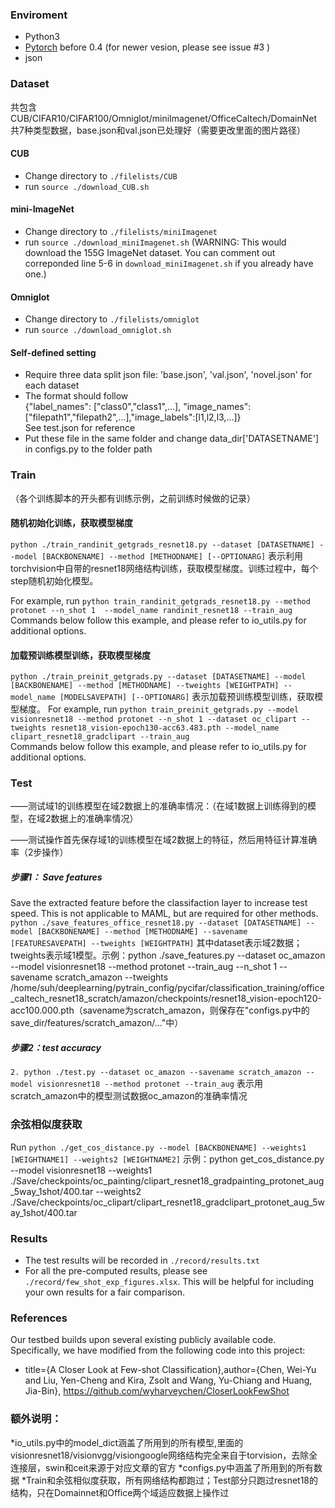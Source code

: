 ### Enviroment
 - Python3
 - [Pytorch](http://pytorch.org/) before 0.4 (for newer vesion, please see issue #3 )
 - json

### Dataset
共包含CUB/CIFAR10/CIFAR100/Omniglot/miniImagenet/OfficeCaltech/DomainNet 共7种类型数据，base.json和val.json已处理好（需要更改里面的图片路径）

#### CUB
* Change directory to `./filelists/CUB`
* run `source ./download_CUB.sh`
#### mini-ImageNet
* Change directory to `./filelists/miniImagenet`
* run `source ./download_miniImagenet.sh` 
(WARNING: This would download the 155G ImageNet dataset. You can comment out correponded line 5-6 in `download_miniImagenet.sh` if you already have one.) 
#### Omniglot
* Change directory to `./filelists/omniglot`
* run `source ./download_omniglot.sh` 
#### Self-defined setting
* Require three data split json file: 'base.json', 'val.json', 'novel.json' for each dataset  
* The format should follow   
{"label_names": ["class0","class1",...], "image_names": ["filepath1","filepath2",...],"image_labels":[l1,l2,l3,...]}  
See test.json for reference
* Put these file in the same folder and change data_dir['DATASETNAME'] in configs.py to the folder path  



### Train 

（各个训练脚本的开头都有训练示例，之前训练时候做的记录）

#### 随机初始化训练，获取模型梯度
```python ./train_randinit_getgrads_resnet18.py --dataset [DATASETNAME] --model [BACKBONENAME] --method [METHODNAME] [--OPTIONARG]```
表示利用torchvision中自带的resnet18网络结构训练，获取模型梯度。训练过程中，每个step随机初始化模型。

For example, run `python train_randinit_getgrads_resnet18.py --method protonet --n_shot 1  --model_name randinit_resnet18 --train_aug`  
Commands below follow this example, and please refer to io_utils.py for additional options.

#### 加载预训练模型训练，获取模型梯度
```python ./train_preinit_getgrads.py --dataset [DATASETNAME] --model [BACKBONENAME] --method [METHODNAME] --tweights [WEIGHTPATH] --model_name [MODELSAVEPATH] [--OPTIONARG]```
表示加载预训练模型训练，获取模型梯度。
For example, run `python train_preinit_getgrads.py --model visionresnet18 --method protonet --n_shot 1 --dataset oc_clipart --tweights resnet18_vision-epoch130-acc63.483.pth --model_name clipart_resnet18_gradclipart --train_aug`  
Commands below follow this example, and please refer to io_utils.py for additional options.

### Test 

——测试域1的训练模型在域2数据上的准确率情况：（在域1数据上训练得到的模型，在域2数据上的准确率情况）

——测试操作首先保存域1的训练模型在域2数据上的特征，然后用特征计算准确率（2步操作）

#####  步骤1： Save features
Save the extracted feature before the classifaction layer to increase test speed. This is not applicable to MAML, but are required for other methods.
```python ./save_features_office_resnet18.py --dataset [DATASETNAME] --model [BACKBONENAME] --method [METHODNAME] --savename [FEATURESAVEPATH] --tweights [WEIGHTPATH]```
其中dataset表示域2数据；tweights表示域1模型。示例：python ./save_features.py --dataset oc_amazon --model visionresnet18 --method protonet --train_aug  --n_shot 1 --savename scratch_amazon --tweights /home/suh/deeplearning/pytrain_config/pycifar/classification_training/office_caltech_resnet18_scratch/amazon/checkpoints/resnet18_vision-epoch120-acc100.000.pth（savename为scratch_amazon，则保存在"configs.py中的save_dir/features/scratch_amazon/..."中）

##### 步骤2：test accuracy
```2. python ./test.py --dataset oc_amazon --savename scratch_amazon --model visionresnet18 --method protonet --train_aug```
表示用scratch_amazon中的模型测试数据oc_amazon的准确率情况

### 余弦相似度获取
Run
```python ./get_cos_distance.py --model [BACKBONENAME] --weights1 [WEIGHTNAME1] --weights2 [WEIGHTNAME2]```
示例：python get_cos_distance.py --model visionresnet18 --weights1 ./Save/checkpoints/oc_painting/clipart_resnet18_gradpainting_protonet_aug_5way_1shot/400.tar --weights2 ./Save/checkpoints/oc_clipart/clipart_resnet18_gradclipart_protonet_aug_5way_1shot/400.tar



### Results
* The test results will be recorded in `./record/results.txt`
* For all the pre-computed results, please see `./record/few_shot_exp_figures.xlsx`. This will be helpful for including your own results for a fair comparison.

### References
Our testbed builds upon several existing publicly available code. Specifically, we have modified from the following code into this project:
* title={A Closer Look at Few-shot Classification},author={Chen, Wei-Yu and Liu, Yen-Cheng and Kira, Zsolt and Wang, Yu-Chiang and  Huang, Jia-Bin},
https://github.com/wyharveychen/CloserLookFewShot

### 额外说明：
   *io_utils.py中的model_dict涵盖了所用到的所有模型,里面的visionresnet18/visionvgg/visiongoogle网络结构完全来自于torvision，去除全连接层，swin和ceit来源于对应文章的官方
   *configs.py中涵盖了所用到的所有数据 
   *Train和余弦相似度获取，所有网络结构都跑过；Test部分只跑过resnet18的结构，只在Domainnet和Office两个域适应数据上操作过
